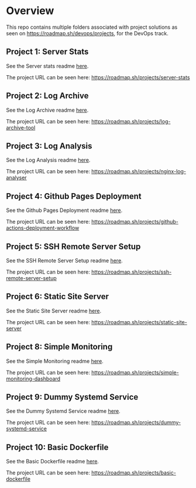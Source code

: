 # Overview

This repo contains multiple folders associated with project solutions as seen on <https://roadmap.sh/devops/projects>, for the DevOps track.

## Project 1: Server Stats

See the Server stats readme [here](projects/server-stats/README.md).

The project URL can be seen here: <https://roadmap.sh/projects/server-stats>

## Project 2: Log Archive

See the Log Archive readme [here](projects/log-archive/README.md).

The project URL can be seen here: <https://roadmap.sh/projects/log-archive-tool>

## Project 3: Log Analysis

See the Log Analysis readme [here](projects/log-analysis/README.md).

The project URL can be seen here: <https://roadmap.sh/projects/nginx-log-analyser>

## Project 4: Github Pages Deployment

See the Github Pages Deployment readme [here](projects/gh-deployment-workflow/README.md).

The project URL can be seen here: <https://roadmap.sh/projects/github-actions-deployment-workflow>

## Project 5: SSH Remote Server Setup

See the SSH Remote Server Setup readme [here](projects/ssh-remote-server-setup/README.md).

The project URL can be seen here: <https://roadmap.sh/projects/ssh-remote-server-setup>

## Project 6: Static Site Server

See the Static Site Server readme [here](projects/static-site-server/README.md).

The project URL can be seen here: <https://roadmap.sh/projects/static-site-server>

## Project 8: Simple Monitoring

See the Simple Monitoring readme [here](projects/simple-monitoring-dashboard/README.md).

The project URL can be seen here: <https://roadmap.sh/projects/simple-monitoring-dashboard>

## Project 9: Dummy Systemd Service

See the Dummy Systemd Service readme [here](projects/dummy-systemd-service/README.md).

The project URL can be seen here: <https://roadmap.sh/projects/dummy-systemd-service>

## Project 10: Basic Dockerfile

See the Basic Dockerfile readme [here](projects/basic-dockerfile/README.md).

The project URL can be seen here: <https://roadmap.sh/projects/basic-dockerfile>

